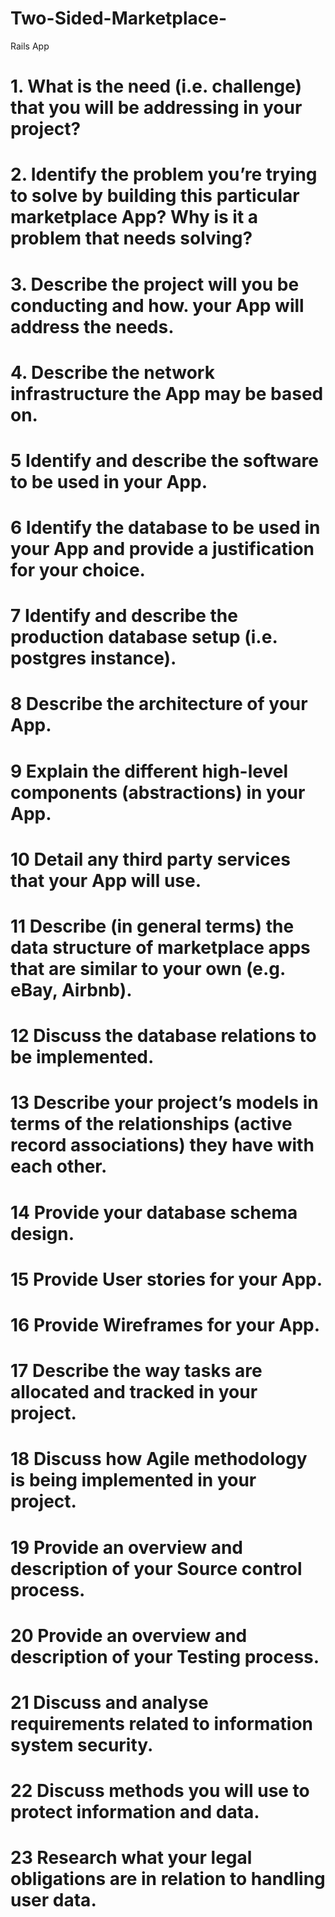 # Two-Sided-Marketplace-
Rails App


# 1. What is the need (i.e. challenge) that you will be addressing in your project?
# 2. Identify the problem you’re trying to solve by building this particular marketplace App? Why is it a problem that needs solving?
# 3. Describe the project will you be conducting and how. your App will address the needs.
# 4. Describe the network infrastructure the App may be based on.
# 5 Identify and describe the software to be used in your App.
# 6 Identify the database to be used in your App and provide a justification for your choice.
# 7 Identify and describe the production database setup (i.e. postgres instance).
# 8 Describe the architecture of your App.
# 9 Explain the different high-level components (abstractions) in your App.
# 10 Detail any third party services that your App will use.
# 11 Describe (in general terms) the data structure of marketplace apps that are similar to your own (e.g. eBay, Airbnb).
# 12 Discuss the database relations to be implemented.
# 13 Describe your project’s models in terms of the relationships (active record associations) they have with each other.
# 14 Provide your database schema design.
# 15 Provide User stories for your App.
# 16 Provide Wireframes for your App.
# 17 Describe the way tasks are allocated and tracked in your project.
# 18 Discuss how Agile methodology is being implemented in your project.
# 19 Provide an overview and description of your Source control process.
# 20 Provide an overview and description of your Testing process.
# 21 Discuss and analyse requirements related to information system security.
# 22 Discuss methods you will use to protect information and data.
# 23 Research what your legal obligations are in relation to handling user data.
